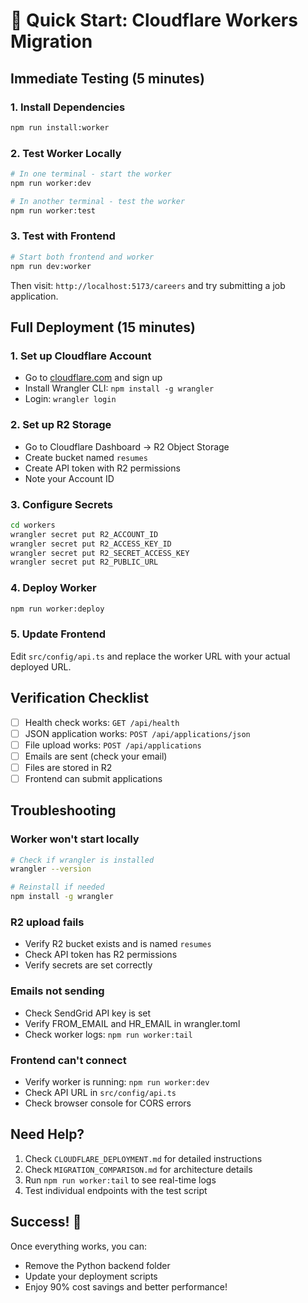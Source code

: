 # 🚀 Quick Start: Cloudflare Workers Migration

## Immediate Testing (5 minutes)

### 1. Install Dependencies
```bash
npm run install:worker
```

### 2. Test Worker Locally
```bash
# In one terminal - start the worker
npm run worker:dev

# In another terminal - test the worker
npm run worker:test
```

### 3. Test with Frontend
```bash
# Start both frontend and worker
npm run dev:worker
```

Then visit: `http://localhost:5173/careers` and try submitting a job application.

## Full Deployment (15 minutes)

### 1. Set up Cloudflare Account
- Go to [cloudflare.com](https://cloudflare.com) and sign up
- Install Wrangler CLI: `npm install -g wrangler`
- Login: `wrangler login`

### 2. Set up R2 Storage
- Go to Cloudflare Dashboard → R2 Object Storage
- Create bucket named `resumes`
- Create API token with R2 permissions
- Note your Account ID

### 3. Configure Secrets
```bash
cd workers
wrangler secret put R2_ACCOUNT_ID
wrangler secret put R2_ACCESS_KEY_ID  
wrangler secret put R2_SECRET_ACCESS_KEY
wrangler secret put R2_PUBLIC_URL
```

### 4. Deploy Worker
```bash
npm run worker:deploy
```

### 5. Update Frontend
Edit `src/config/api.ts` and replace the worker URL with your actual deployed URL.

## Verification Checklist

- [ ] Health check works: `GET /api/health`
- [ ] JSON application works: `POST /api/applications/json`
- [ ] File upload works: `POST /api/applications`
- [ ] Emails are sent (check your email)
- [ ] Files are stored in R2
- [ ] Frontend can submit applications

## Troubleshooting

### Worker won't start locally
```bash
# Check if wrangler is installed
wrangler --version

# Reinstall if needed
npm install -g wrangler
```

### R2 upload fails
- Verify R2 bucket exists and is named `resumes`
- Check API token has R2 permissions
- Verify secrets are set correctly

### Emails not sending
- Check SendGrid API key is set
- Verify FROM_EMAIL and HR_EMAIL in wrangler.toml
- Check worker logs: `npm run worker:tail`

### Frontend can't connect
- Verify worker is running: `npm run worker:dev`
- Check API URL in `src/config/api.ts`
- Check browser console for CORS errors

## Need Help?

1. Check `CLOUDFLARE_DEPLOYMENT.md` for detailed instructions
2. Check `MIGRATION_COMPARISON.md` for architecture details
3. Run `npm run worker:tail` to see real-time logs
4. Test individual endpoints with the test script

## Success! 🎉

Once everything works, you can:
- Remove the Python backend folder
- Update your deployment scripts
- Enjoy 90% cost savings and better performance!
